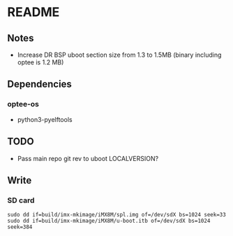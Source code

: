 # README
## Notes
- Increase DR BSP uboot section size from 1.3 to 1.5MB (binary including optee is 1.2 MB)

## Dependencies
### optee-os
- python3-pyelftools
	
## TODO
- Pass main repo git rev to uboot LOCALVERSION?

## Write
### SD card
```
sudo dd if=build/imx-mkimage/iMX8M/spl.img of=/dev/sdX bs=1024 seek=33
sudo dd if=build/imx-mkimage/iMX8M/u-boot.itb of=/dev/sdX bs=1024 seek=384
```